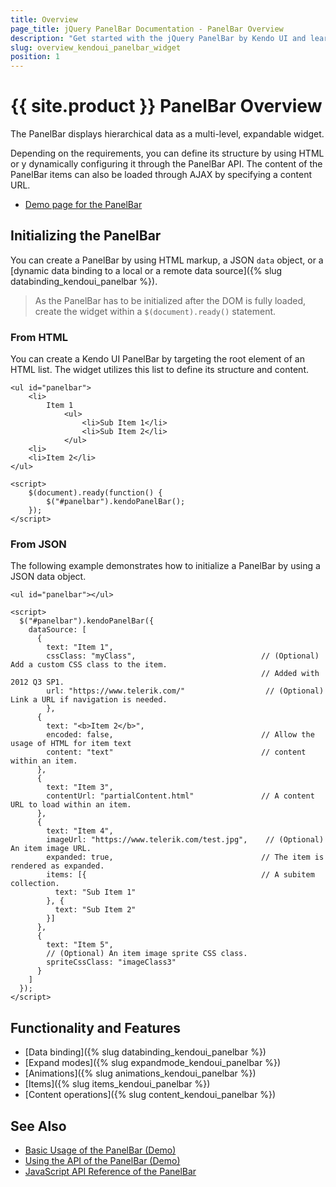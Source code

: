 ```yaml
---
title: Overview
page_title: jQuery PanelBar Documentation - PanelBar Overview
description: "Get started with the jQuery PanelBar by Kendo UI and learn how to create, initialize, and enable the widget."
slug: overview_kendoui_panelbar_widget
position: 1
---
```


# {{ site.product }} PanelBar Overview

The PanelBar displays hierarchical data as a multi-level, expandable widget.

Depending on the requirements, you can define its structure by using HTML or y dynamically configuring it through the PanelBar API. The content of the PanelBar items can also be loaded through AJAX by specifying a content URL.

* [Demo page for the PanelBar](https://demos.telerik.com/kendo-ui/panelbar/index)

## Initializing the PanelBar

You can create a PanelBar by using HTML markup, a JSON `data` object, or a [dynamic data binding to a local or a remote data source]({% slug databinding_kendoui_panelbar %}).

> As the PanelBar has to be initialized after the DOM is fully loaded, create the widget within a `$(document).ready()` statement.

### From HTML

You can create a Kendo UI PanelBar by targeting the root element of an HTML list. The widget utilizes this list to define its structure and content.

    <ul id="panelbar">
        <li>
            Item 1
                <ul>
                    <li>Sub Item 1</li>
                    <li>Sub Item 2</li>
                </ul>
        <li>
        <li>Item 2</li>
    </ul>

    <script>
        $(document).ready(function() {
            $("#panelbar").kendoPanelBar();
        });
    </script>

### From JSON

The following example demonstrates how to initialize a PanelBar by using a JSON data object.

    <ul id="panelbar"></ul>

    <script>
      $("#panelbar").kendoPanelBar({
        dataSource: [
          {
            text: "Item 1",
            cssClass: "myClass",                            // (Optional) Add a custom CSS class to the item.
                                                            // Added with 2012 Q3 SP1.
            url: "https://www.telerik.com/"                  // (Optional) Link a URL if navigation is needed.
            },
          {
            text: "<b>Item 2</b>",
            encoded: false,                                 // Allow the usage of HTML for item text
            content: "text"                                 // content within an item.
          },
          {
            text: "Item 3",
            contentUrl: "partialContent.html"               // A content URL to load within an item.
          },
          {
            text: "Item 4",
            imageUrl: "https://www.telerik.com/test.jpg",    // (Optional) An item image URL.
            expanded: true,                                 // The item is rendered as expanded.
            items: [{                                       // A subitem collection.
              text: "Sub Item 1"
            }, {
              text: "Sub Item 2"
            }]
          },
          {
            text: "Item 5",
            // (Optional) An item image sprite CSS class.
            spriteCssClass: "imageClass3"
          }
        ]
      });
    </script>

## Functionality and Features

* [Data binding]({% slug databinding_kendoui_panelbar %})
* [Expand modes]({% slug expandmode_kendoui_panelbar %})
* [Animations]({% slug animations_kendoui_panelbar %})
* [Items]({% slug items_kendoui_panelbar %})
* [Content operations]({% slug content_kendoui_panelbar %})

## See Also

* [Basic Usage of the PanelBar (Demo)](https://demos.telerik.com/kendo-ui/panelbar/index)
* [Using the API of the PanelBar (Demo)](https://demos.telerik.com/kendo-ui/panelbar/api)
* [JavaScript API Reference of the PanelBar](/api/javascript/ui/panelbar)
